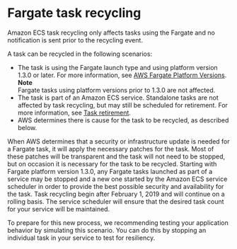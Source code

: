 # Fargate task recycling<a name="task-recycle"></a>

Amazon ECS task recycling only affects tasks using the Fargate and no notification is sent prior to the recycling event\.

A task can be recycled in the following scenarios:
+ The task is using the Fargate launch type and using platform version 1\.3\.0 or later\. For more information, see [AWS Fargate Platform Versions](platform_versions.md)\.
**Note**  
Fargate tasks using platform versions prior to 1\.3\.0 are not affected\.
+ The task is part of an Amazon ECS service\. Standalone tasks are not affected by task recycling, but may still be scheduled for retirement\. For more information, see [Task retirement](task-retirement.md)\.
+ AWS determines there is cause for the task to be recycled, as described below\.

When AWS determines that a security or infrastructure update is needed for a Fargate task, it will apply the necessary patches for the task\. Most of these patches will be transparent and the task will not need to be stopped, but on occasion it is necessary for the task to be recycled\. Starting with Fargate platform version 1\.3\.0, any Fargate tasks launched as part of a service may be stopped and a new one started by the Amazon ECS service scheduler in order to provide the best possible security and availability for the task\. Task recycling begin after February 1, 2019 and will continue on a rolling basis\. The service scheduler will ensure that the desired task count for your service will be maintained\.

To prepare for this new process, we recommending testing your application behavior by simulating this scenario\. You can do this by stopping an individual task in your service to test for resiliency\.